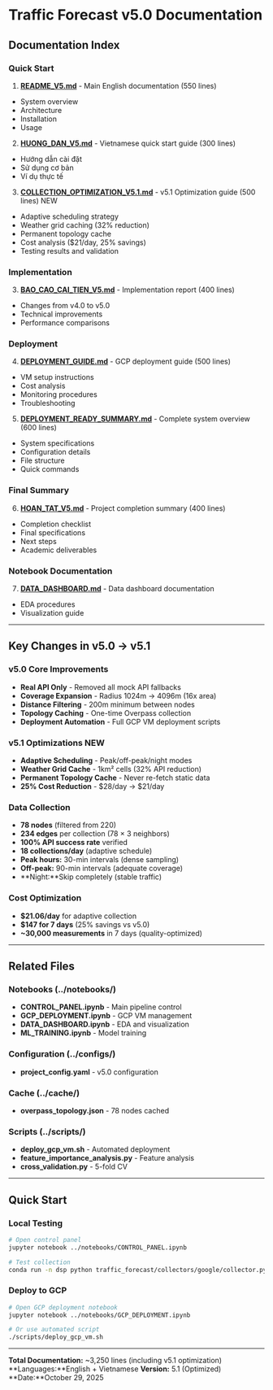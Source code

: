 # Traffic Forecast v5.0 Documentation

## Documentation Index

### Quick Start

1. **[README_V5.md](README_V5.md)** - Main English documentation (550 lines)

- System overview
- Architecture
- Installation
- Usage

2. **[HUONG_DAN_V5.md](HUONG_DAN_V5.md)** - Vietnamese quick start guide (300 lines)

- Hướng dẫn cài đặt
- Sử dụng cơ bản
- Ví dụ thực tế

3. **[COLLECTION_OPTIMIZATION_V5.1.md](COLLECTION_OPTIMIZATION_V5.1.md)** - v5.1 Optimization guide (500 lines) NEW
- Adaptive scheduling strategy
- Weather grid caching (32% reduction)
- Permanent topology cache
- Cost analysis ($21/day, 25% savings)
- Testing results and validation

### Implementation

3. **[BAO_CAO_CAI_TIEN_V5.md](BAO_CAO_CAI_TIEN_V5.md)** - Implementation report (400 lines)
- Changes from v4.0 to v5.0
- Technical improvements
- Performance comparisons

### Deployment

4. **[DEPLOYMENT_GUIDE.md](DEPLOYMENT_GUIDE.md)** - GCP deployment guide (500 lines)

- VM setup instructions
- Cost analysis
- Monitoring procedures
- Troubleshooting

5. **[DEPLOYMENT_READY_SUMMARY.md](DEPLOYMENT_READY_SUMMARY.md)** - Complete system overview (600 lines)
- System specifications
- Configuration details
- File structure
- Quick commands

### Final Summary

6. **[HOAN_TAT_V5.md](HOAN_TAT_V5.md)** - Project completion summary (400 lines)
- Completion checklist
- Final specifications
- Next steps
- Academic deliverables

### Notebook Documentation

7. **[DATA_DASHBOARD.md](DATA_DASHBOARD.md)** - Data dashboard documentation
- EDA procedures
- Visualization guide

---

## Key Changes in v5.0 → v5.1

### v5.0 Core Improvements

- **Real API Only** - Removed all mock API fallbacks
- **Coverage Expansion** - Radius 1024m → 4096m (16x area)
- **Distance Filtering** - 200m minimum between nodes
- **Topology Caching** - One-time Overpass collection
- **Deployment Automation** - Full GCP VM deployment scripts

### v5.1 Optimizations NEW

- **Adaptive Scheduling** - Peak/off-peak/night modes
- **Weather Grid Cache** - 1km² cells (32% API reduction)
- **Permanent Topology Cache** - Never re-fetch static data
- **25% Cost Reduction** - $28/day → $21/day

### Data Collection

- **78 nodes** (filtered from 220)
- **234 edges** per collection (78 × 3 neighbors)
- **100% API success rate** verified
- **18 collections/day** (adaptive schedule)
- **Peak hours:** 30-min intervals (dense sampling)
- **Off-peak:** 90-min intervals (adequate coverage)
- **Night:**Skip completely (stable traffic)

### Cost Optimization

- **$21.06/day** for adaptive collection
- **$147 for 7 days** (25% savings vs v5.0)
- **~30,000 measurements** in 7 days (quality-optimized)

---

## Related Files

### Notebooks (../notebooks/)

- **CONTROL_PANEL.ipynb** - Main pipeline control
- **GCP_DEPLOYMENT.ipynb** - GCP VM management
- **DATA_DASHBOARD.ipynb** - EDA and visualization
- **ML_TRAINING.ipynb** - Model training

### Configuration (../configs/)

- **project_config.yaml** - v5.0 configuration

### Cache (../cache/)

- **overpass_topology.json** - 78 nodes cached

### Scripts (../scripts/)

- **deploy_gcp_vm.sh** - Automated deployment
- **feature_importance_analysis.py** - Feature analysis
- **cross_validation.py** - 5-fold CV

---

## Quick Start

### Local Testing

```bash
# Open control panel
jupyter notebook ../notebooks/CONTROL_PANEL.ipynb

# Test collection
conda run -n dsp python traffic_forecast/collectors/google/collector.py
```

### Deploy to GCP

```bash
# Open GCP deployment notebook
jupyter notebook ../notebooks/GCP_DEPLOYMENT.ipynb

# Or use automated script
./scripts/deploy_gcp_vm.sh
```

---

**Total Documentation:** ~3,250 lines (including v5.1 optimization)
**Languages:**English + Vietnamese
**Version:** 5.1 (Optimized)
**Date:**October 29, 2025
